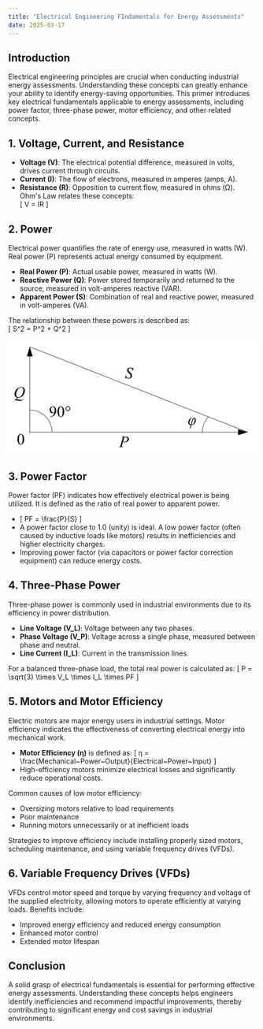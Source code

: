 ```yaml
---
title: "Electrical Engineering FIndamentals for Energy Assessments"
date: 2025-03-17
---
```


## Introduction
Electrical engineering principles are crucial when conducting industrial energy assessments. Understanding these concepts can greatly enhance your ability to identify energy-saving opportunities. This primer introduces key electrical fundamentals applicable to energy assessments, including power factor, three-phase power, motor efficiency, and other related concepts.

## 1. Voltage, Current, and Resistance
- **Voltage (V)**: The electrical potential difference, measured in volts, drives current through circuits.
- **Current (I)**: The flow of electrons, measured in amperes (amps, A).
- **Resistance (R)**: Opposition to current flow, measured in ohms (Ω). Ohm's Law relates these concepts:  
  \[ V = IR \]

## 2. Power
Electrical power quantifies the rate of energy use, measured in watts (W). Real power (P) represents actual energy consumed by equipment.
- **Real Power (P)**: Actual usable power, measured in watts (W).
- **Reactive Power (Q)**: Power stored temporarily and returned to the source, measured in volt-amperes reactive (VAR).
- **Apparent Power (S)**: Combination of real and reactive power, measured in volt-amperes (VA).

The relationship between these powers is described as:  
\[ S^2 = P^2 + Q^2 \]

![Power Factor Traingle](assets/Electric_power_factor.svg)

## 3. Power Factor
Power factor (PF) indicates how effectively electrical power is being utilized. It is defined as the ratio of real power to apparent power.
- \[ PF = \frac{P}{S} \]
- A power factor close to 1.0 (unity) is ideal. A low power factor (often caused by inductive loads like motors) results in inefficiencies and higher electricity charges.
- Improving power factor (via capacitors or power factor correction equipment) can reduce energy costs.

## 4. Three-Phase Power
Three-phase power is commonly used in industrial environments due to its efficiency in power distribution.
- **Line Voltage (V_L)**: Voltage between any two phases.
- **Phase Voltage (V_P)**: Voltage across a single phase, measured between phase and neutral.
- **Line Current (I_L)**: Current in the transmission lines.

For a balanced three-phase load, the total real power is calculated as:
\[ P = \sqrt{3} \times V_L \times I_L \times PF \]

## 5. Motors and Motor Efficiency
Electric motors are major energy users in industrial settings. Motor efficiency indicates the effectiveness of converting electrical energy into mechanical work.
- **Motor Efficiency (η)** is defined as:
\[ η = \frac{Mechanical~Power~Output}{Electrical~Power~Input} \]
- High-efficiency motors minimize electrical losses and significantly reduce operational costs.

Common causes of low motor efficiency:
- Oversizing motors relative to load requirements
- Poor maintenance
- Running motors unnecessarily or at inefficient loads

Strategies to improve efficiency include installing properly sized motors, scheduling maintenance, and using variable frequency drives (VFDs).

## 6. Variable Frequency Drives (VFDs)
VFDs control motor speed and torque by varying frequency and voltage of the supplied electricity, allowing motors to operate efficiently at varying loads. Benefits include:
- Improved energy efficiency and reduced energy consumption
- Enhanced motor control
- Extended motor lifespan

## Conclusion
A solid grasp of electrical fundamentals is essential for performing effective energy assessments. Understanding these concepts helps engineers identify inefficiencies and recommend impactful improvements, thereby contributing to significant energy and cost savings in industrial environments.

